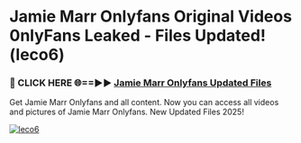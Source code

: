 # Jamie Marr Onlyfans Original Videos 0nlyFans Leaked - Files Updated! (leco6)

<h3>🔴 CLICK HERE 🌐==►► <a href="https://tinyurl.com/2wckxsce" rel="nofollow">Jamie Marr Onlyfans Updated Files</a></h3>

Get Jamie Marr Onlyfans and all content. Now you can access all videos and pictures of Jamie Marr Onlyfans. New Updated Files 2025!

[![leco6](https://i.imgur.com/AFduVYN.gif)](https://tinyurl.com/2wckxsce)
